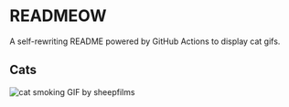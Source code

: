 # READMEOW

A self-rewriting README powered by GitHub Actions to display cat gifs.

## Cats

![cat smoking GIF by sheepfilms](https://media4.giphy.com/media/l0ExdMHUDKteztyfe/200.gif?cid=9acd02daaignm73yhpl19cbp320650z67knyzme24ui0wijw&ep=v1_gifs_search&rid=200.gif&ct=g)
